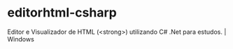 # editorhtml-csharp
Editor e Visualizador de HTML (&lt;strong>) utilizando C# .Net para estudos. | Windows
